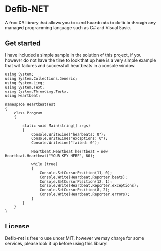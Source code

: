 # Defib-NET
A free C# library that allows you to send heartbeats to defib.io through any managed programming language such as C# and Visual Basic.

## Get started
I have included a simple sample in the solution of this project, if you however do not have the time to look that up here is a very simple example that will failures and successfull heartbeats in a console window.
```
using System;
using System.Collections.Generic;
using System.Linq;
using System.Text;
using System.Threading.Tasks;
using Heartbeat;

namespace HeartbeatTest
{
    class Program
    {

        static void Main(string[] args)
        {
            Console.WriteLine("hearbeats: 0");
            Console.WriteLine("exceptions: 0");
            Console.WriteLine("failed: 0");

            Heartbeat.Heartbeat heartbeat = new Heartbeat.Heartbeat("YOUR KEY HERE", 60);

            while (true)
            {
                Console.SetCursorPosition(11, 0);
                Console.Write(Heartbeat.Reporter.beats);
                Console.SetCursorPosition(12, 1);
                Console.Write(Heartbeat.Reporter.exceptions);
                Console.SetCursorPosition(8, 2);
                Console.Write(Heartbeat.Reporter.errors);
            }
        }
    }
}
```

## License
Defib-net is free to use under MIT, however we may charge for some services, please look it up before using this library!
